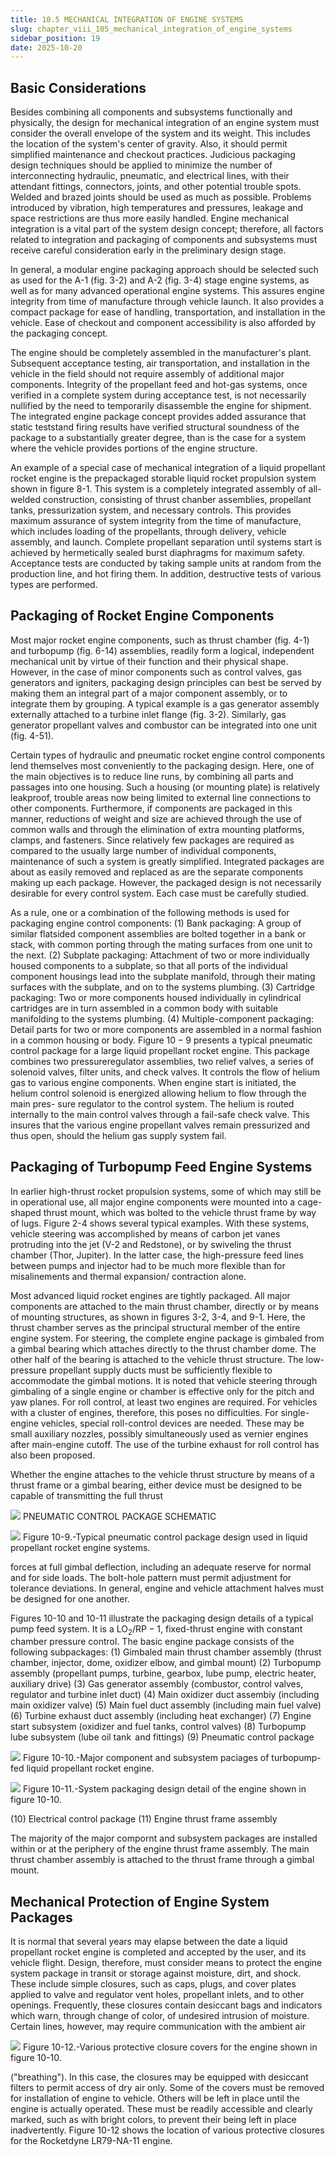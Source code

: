 ```yaml
---
title: 10.5 MECHANICAL INTEGRATION OF ENGINE SYSTEMS
slug: chapter_viii_105_mechanical_integration_of_engine_systems
sidebar_position: 19
date: 2025-10-20
---
```


## Basic Considerations

Besides combining all components and subsystems functionally and physically, the design for mechanical integration of an engine system must consider the overall envelope of the system and its weight. This includes the location of the system's center of gravity. Also, it should permit simplified maintenance and checkout practices. Judicious packaging design techniques should be applied to minimize the number of interconnecting hydraulic, pneumatic, and electrical lines, with their attendant fittings, connectors, joints, and other potential trouble spots. Welded and brazed joints should be used as much as possible. Problems introduced by vibration, high temperatures and pressures, leakage and space restrictions are thus more easily handled. Engine mechanical integration is a vital part of the system design concept; therefore, all factors related to integration and packaging of components and subsystems must receive careful consideration early in the preliminary design stage.

In general, a modular engine packaging approach should be selected such as used for the A-1 (fig. 3-2) and A-2 (fig. 3-4) stage engine systems, as well as for many advanced operational engine systems. This assures engine integrity from time of manufacture through vehicle launch. It also provides a compact package for ease of handling, transportation, and installation in the vehicle. Ease of checkout and component accessibility is also afforded by the packaging concept.

The engine should be completely assembled in the manufacturer's plant. Subsequent acceptance testing, air transportation, and installation
in the vehicle in the field should not require assembly of additional major components. Integrity of the propellant feed and hot-gas systems, once verified in a complete system during acceptance test, is not necessarily nullified by the need to temporarily disassemble the engine for shipment. The integrated engine package concept provides added assurance that static teststand firing results have verified structural soundness of the package to a substantially greater degree, than is the case for a system where the vehicle provides portions of the engine structure.

An example of a special case of mechanical integration of a liquid propellant rocket engine is the prepackaged storable liquid rocket propulsion system shown in figure 8-1. This system is a completely integrated assembly of all-welded construction, consisting of thrust chanber assemblies, propellant tanks, pressurization system, and necessary controls. This provides maximum assurance of system integrity from the time of manufacture, which includes loading of the propellants, through delivery, vehicle assembly, and launch. Complete propellant separation until systems start is achieved by hermetically sealed burst diaphragms for maximum safety. Acceptance tests are conducted by taking sample units at random from the production line, and hot firing them. In addition, destructive tests of various types are performed.

## Packaging of Rocket Engine Components

Most major rocket engine components, such as thrust chamber (fig. 4-1) and turbopump (fig. 6-14) assemblies, readily form a logical, independent mechanical unit by virtue of their function and their physical shape. However, in the case of minor components such as control valves, gas generators and igniters, packaging design principles can best be served by making them an integral part of a major component assembly, or to integrate them by grouping. A typical example is a gas generator assembly externally attached to a turbine inlet flange (fig. 3-2). Similarly, gas generator propellant valves and combustor can be integrated into one unit (fig. 4-51).

Certain types of hydraulic and pneumatic rocket engine control components lend themselves most conveniently to the packaging design. Here, one of the main objectives is to
reduce line runs, by combining all parts and passages into one housing. Such a housing (or mounting plate) is relatively leakproof, trouble areas now being limited to external line connections to other components. Furthermore, if components are packaged in this manner, reductions of weight and size are achieved through the use of common walls and through the elimination of extra mounting platforms, clamps, and fasteners. Since relatively few packages are required as compared to the usually large number of individual components, maintenance of such a system is greatly simplified. Integrated packages are about as easily removed and replaced as are the separate components making up each package. However, the packaged design is not necessarily desirable for every control system. Each case must be carefully studied.

As a rule, one or a combination of the following methods is used for packaging engine control components:
(1) Bank packaging: A group of similar flatsided component assemblies are bolted together in a bank or stack, with common porting through the mating surfaces from one unit to the next.
(2) Subplate packaging: Attachment of two or more individually housed components to a subplate, so that all ports of the individual component housings lead into the subplate manifold, through their mating surfaces with the subplate, and on to the systems plumbing.
(3) Cartridge packaging: Two or more components housed individually in cylindrical cartridges are in turn assembled in a common body with suitable manifolding to the systems plumbing.
(4) Multiple-component packaging: Detail parts for two or more components are assembled in a normal fashion in a common housing or body.
Figure $10-9$ presents a typical pneumatic control package for a large liquid propellant rocket engine. This package combines two pressureregulator assemblies, two relief valves, a series of solenoid valves, filter units, and check valves. It controls the flow of helium gas to various engine components. When engine start is initiated, the helium control solenoid is energized allowing helium to flow through the main pres-
sure regulator to the control system. The helium is routed internally to the main control valves through a fail-safe check valve. This insures that the various engine propellant valves remain pressurized and thus open, should the helium gas supply system fail.

## Packaging of Turbopump Feed Engine Systems

In earlier high-thrust rocket propulsion systems, some of which may still be in operational use, all major engine components were mounted into a cage-shaped thrust mount, which was bolted to the vehicle thrust frame by way of lugs. Figure 2-4 shows several typical examples. With these systems, vehicle steering was accomplished by means of carbon jet vanes protruding into the jet (V-2 and Redstone), or by swiveling the thrust chamber (Thor, Jupiter). In the latter case, the high-pressure feed lines between pumps and injector had to be much more flexible than for misalinements and thermal expansion/ contraction alone.

Most advanced liquid rocket engines are tightly packaged. All major components are attached to the main thrust chamber, directly or by means of mounting structures, as shown in figures 3-2, 3-4, and 9-1. Here, the thrust chamber serves as the principal structural member of the entire engine system. For steering, the complete engine package is gimbaled from a gimbal bearing which attaches directly to the thrust chamber dome. The other half of the bearing is attached to the vehicle thrust structure. The low-pressure propellant supply ducts must be sufficiently flexible to accommodate the gimbal motions. It is noted that vehicle steering through gimbaling of a single engine or chamber is effective only for the pitch and yaw planes. For roll control, at least two engines are required. For vehicles with a cluster of engines, therefore, this poses no difficulties. For single-engine vehicles, special roll-control devices are needed. These may be small auxiliary nozzles, possibly simultaneously used as vernier engines after main-engine cutoff. The use of the turbine exhaust for roll control has also been proposed.

Whether the engine attaches to the vehicle thrust structure by means of a thrust frame or a gimbal bearing, either device must be designed to be capable of transmitting the full thrust

![](/img/DLPRE/image_343.jpg)
PNEUMATIC CONTROL PACKAGE SCHEMATIC

![](/img/DLPRE/image_344.jpg)
Figure 10-9.-Typical pneumatic control package design used in liquid propellant rocket engine systems.

forces at full gimbal deflection, including an adequate reserve for normal and for side loads. The bolt-hole pattern must permit adjustment for tolerance deviations. In general, engine and vehicle attachment halves must be designed for one another.

Figures 10-10 and 10-11 illustrate the packaging design details of a typical pump feed system. It is a $\mathrm{LO}_{2} / \mathrm{RP}-1$, fixed-thrust engine with constant chamber pressure control. The basic engine package consists of the following subpackages:
(1) Gimbaled main thrust chamber assembly (thrust chamber, injector, dome, oxidizer elbow, and gimbal mount)
(2) Turbopump assembly (propellant pumps, turbine, gearbox, lube pump, electric heater, auxiliary drive)
(3) Gas generator assembly (combustor, control valves, regulator and turbine inlet duct)
(4) Main oxidizer duct assembiy (including main oxidizer valve)
(5) Main fuel duct assembly (including main fuel valve)
(6) Turbine exhaust duct assembly (including heat exchanger)
(7) Engine start subsystem (oxidizer and fuel tanks, control valves)
(8) Turbopump lube subsystem (lube oil $\operatorname{tank}$ and fittings)
(9) Pneumatic control package

![](/img/DLPRE/image_345.jpg)
Figure 10-10.-Major component and subsystem paciages of turbopump-fed liquid propellant rocket engine.

![](/img/DLPRE/image_346.jpg)
Figure 10-11.-System packaging design detail of the engine shown in figure 10-10.

(10) Electrical control package
(11) Engine thrust frame assembly

The majority of the major compornt and subsystem packages are installed within or at the periphery of the engine thrust frame assembly. The main thrust chamber assembly is attached to the thrust frame through a gimbal mount.

## Mechanical Protection of Engine System Packages

It is normal that several years may elapse between the date a liquid propellant rocket engine is completed and accepted by the user, and its vehicle flight. Design, therefore, must consider means to protect the engine system package in transit or storage against moisture, dirt, and shock. These include simple closures, such as caps, plugs, and cover plates applied to valve and regulator vent holes, propellant inlets, and to other openings. Frequently, these closures contain desiccant bags and indicators which warn, through change of color, of undesired intrusion of moisture. Certain lines, however, may require communication with the ambient air

![](/img/DLPRE/image_347.jpg)
Figure 10-12.-Various protective closure covers for the engine shown in figure 10-10.

("breathing"). In this case, the closures may be equipped with desiccant filters to permit access of dry air only. Some of the covers must be removed for installation of engine to vehicle. Others will be left in place until the engine is actually operated. These must be readily accessible and clearly marked, such as with bright colors, to prevent their being left in place inadvertently. Figure 10-12 shows the location of various protective closures for the Rocketdyne LR79-NA-11 engine.